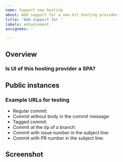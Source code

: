 ```yaml
---
name: Support new hosting
about: Add support for a new Git hosting provider
title: 'Add support for '
labels: enhancement
assignees: ''

---
```

## Overview
<!-- Please provide a hyperlink to the homepage or documentation of this hosting
provider. -->

<!--
Is there any specific information about this hosting provider that
you would like to share?

Is it a fork of some other project?

Are there any peculiarities in the native UI of the website?
-->

### Is UI of this hosting provider a SPA?
<!-- SPA stands for "Single Page Application", which usually means support for
"on-the-fly" page reloads.  A simple Yes or No answer is enough.

If the answer is "Yes", the implementation would be more involved than for most
hosting providers.  For example, GitHub and Bitbucket Cloud don't trigger a
proper full page reload in browser when user navigates between commit pages.
See classes `GitHub` and `BitbucketCloud` for details.
-->

## Public instances

<!-- Please include a hyperlink to some public instances of the hosting provider.
It's OK if there aren't any, but without one there can be no promises for
further maintenance and support of this hosting provider. -->

### Example URLs for testing

<!-- These are the use-cases which often find bugs: -->

- Regular commit: 
- Commit without body in the commit message: 
- Tagged commit: 
- Commit at the tip of a branch: <!-- a link to the branch UI is OK here -->
- Commit with issue number in the subject line: 
- Commit with PR number in the subject line: 

## Screenshot

<!-- Please provide a screenshot which clearly shows where the button has been
added in the UI and how the checkmark tooltip looks after clicking the button.
This screenshot might or might not be used in the "Demo" section of README.
-->

